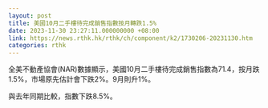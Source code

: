 ```yaml
---
layout: post
title: 美國10月二手樓待完成銷售指數按月轉跌1.5%
date: 2023-11-30 23:27:11.000000000 +08:00
link: https://news.rthk.hk/rthk/ch/component/k2/1730206-20231130.htm
categories: rthk
---
```


全美不動產協會(NAR)數據顯示，美國10月二手樓待完成銷售指數為71.4，按月跌1.5%，市場原先估計會下跌2%。9月則升1%。

與去年同期比較，指數下跌8.5%。
